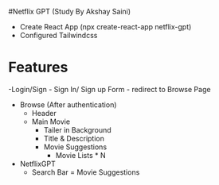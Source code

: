 #Netflix GPT (Study By Akshay Saini)

- Create React App (npx create-react-app netflix-gpt)
- Configured Tailwindcss 

# Features
-Login/Sign
    - Sign In/ Sign up Form
    - redirect to Browse Page
- Browse (After authentication)
    - Header
    - Main Movie
        - Tailer in Background
        - Title & Description
        - Movie Suggestions
            - Movie Lists * N
- NetflixGPT
    - Search Bar
    = Movie Suggestions
